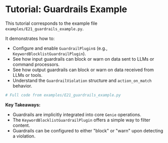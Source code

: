 # Tutorial: Guardrails Example

This tutorial corresponds to the example file `examples/E21_guardrails_example.py`.

It demonstrates how to:
- Configure and enable `GuardrailPlugin`s (e.g., `KeywordBlocklistGuardrailPlugin`).
- See how input guardrails can block or warn on data sent to LLMs or command processors.
- See how output guardrails can block or warn on data received from LLMs or tools.
- Understand the `GuardrailViolation` structure and `action_on_match` behavior.

```python
# Full code from examples/E21_guardrails_example.py
```

**Key Takeaways:**
- Guardrails are implicitly integrated into core `Genie` operations.
- The `KeywordBlocklistGuardrailPlugin` offers a simple way to filter content.
- Guardrails can be configured to either "block" or "warn" upon detecting a violation.
